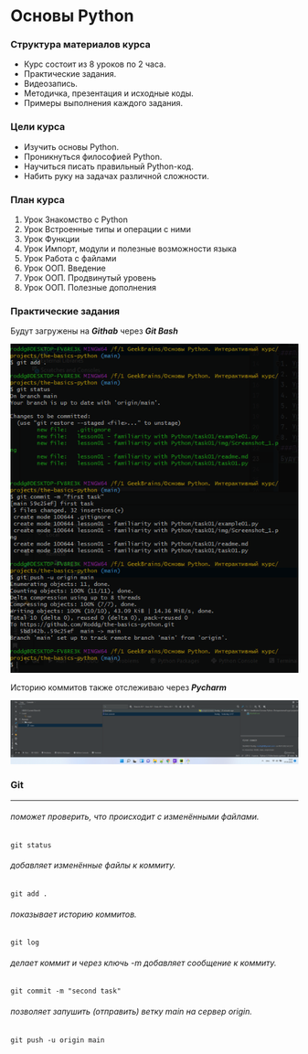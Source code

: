 # Основы Python

### Структура материалов курса

- Курс состоит из 8 уроков по 2 часа.
- Практические задания.
- Видеозапись.
- Методичка, презентация и исходные коды.
- Примеры выполнения каждого задания.

### Цели курса

- Изучить основы Python.
- Проникнуться философией Python.
- Научиться писать правильный Python-код.
- Набить руку на задачах различной сложности.

### План курса

1. Урок Знакомство с Python
2. Урок Встроенные типы и операции с ними
3. Урок Функции
4. Урок Импорт, модули и полезные возможности языка
5. Урок Работа с файлами
6. Урок ООП. Введение
7. Урок ООП. Продвинутый уровень
8. Урок ООП. Полезные дополнения

### Практические задания

Будут загружены на ***Githab*** через ***Git Bash***

![](img/Screenshot_2.png)

Историю коммитов также отслеживаю через ***Pycharm***

![](img/Screenshot_1.png)

### Git

***

###### поможет проверить, что происходит с изменёнными файлами.

    git status

###### добавляет изменённые файлы к коммиту.

    git add .

###### показывает историю коммитов.

    git log

###### делает коммит и через ключь -m добавляет сообщение к коммиту.

    git commit -m "second task"

###### позволяет запушить (отправить) ветку main на сервер origin.

    git push -u origin main




